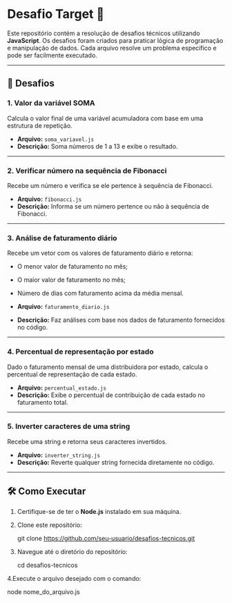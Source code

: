 # Desafio Target 🚀

Este repositório contém a resolução de desafios técnicos utilizando **JavaScript**. Os desafios foram criados para praticar lógica de programação e manipulação de dados. Cada arquivo resolve um problema específico e pode ser facilmente executado.

---

## 📝 Desafios

### 1. **Valor da variável SOMA**
Calcula o valor final de uma variável acumuladora com base em uma estrutura de repetição.

- **Arquivo:** `soma_variavel.js`  
- **Descrição:** Soma números de 1 a 13 e exibe o resultado.

---

### 2. **Verificar número na sequência de Fibonacci**
Recebe um número e verifica se ele pertence à sequência de Fibonacci.

- **Arquivo:** `fibonacci.js`  
- **Descrição:** Informa se um número pertence ou não à sequência de Fibonacci.

---

### 3. **Análise de faturamento diário**
Recebe um vetor com os valores de faturamento diário e retorna:
- O menor valor de faturamento no mês;
- O maior valor de faturamento no mês;
- Número de dias com faturamento acima da média mensal.

- **Arquivo:** `faturamento_diario.js`  
- **Descrição:** Faz análises com base nos dados de faturamento fornecidos no código.

---

### 4. **Percentual de representação por estado**
Dado o faturamento mensal de uma distribuidora por estado, calcula o percentual de representação de cada estado.

- **Arquivo:** `percentual_estado.js`  
- **Descrição:** Exibe o percentual de contribuição de cada estado no faturamento total.

---

### 5. **Inverter caracteres de uma string**
Recebe uma string e retorna seus caracteres invertidos.

- **Arquivo:** `inverter_string.js`  
- **Descrição:** Reverte qualquer string fornecida diretamente no código.

---

## 🛠️ Como Executar

1. Certifique-se de ter o **Node.js** instalado em sua máquina.
2. Clone este repositório:

   git clone https://github.com/seu-usuario/desafios-tecnicos.git
3. Navegue até o diretório do repositório:

   cd desafios-tecnicos
   
4.Execute o arquivo desejado com o comando:

   node nome_do_arquivo.js


